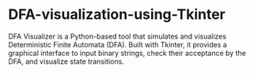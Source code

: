 # DFA-visualization-using-Tkinter
DFA Visualizer is a Python-based tool that simulates and visualizes Deterministic Finite Automata (DFA). Built with Tkinter, it provides a graphical interface to input binary strings, check their acceptance by the DFA, and visualize state transitions.

